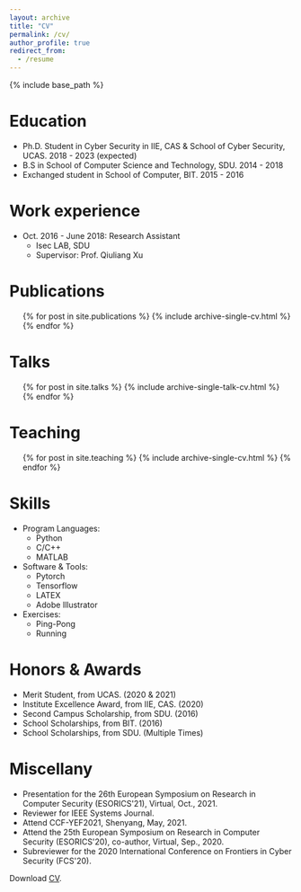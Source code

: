 ```yaml
---
layout: archive
title: "CV"
permalink: /cv/
author_profile: true
redirect_from:
  - /resume
---
```


{% include base_path %}

Education
======
* Ph.D. Student in Cyber Security in IIE, CAS & School of Cyber Security, UCAS. 2018 - 2023 (expected)
* B.S in School of Computer Science and Technology, SDU. 2014 - 2018
* Exchanged student in School of Computer, BIT. 2015 - 2016

Work experience
======
* Oct. 2016 - June 2018: Research Assistant
  * Isec LAB, SDU 
  * Supervisor: Prof. Qiuliang Xu

Publications
======
  <ul>{% for post in site.publications %}
    {% include archive-single-cv.html %}
  {% endfor %}</ul>
  
Talks
======
  <ul>{% for post in site.talks %}
    {% include archive-single-talk-cv.html %}
  {% endfor %}</ul>
  
Teaching
======
  <ul>{% for post in site.teaching %}
    {% include archive-single-cv.html %}
  {% endfor %}</ul>
  
  
Skills
======
* Program Languages:
  * Python
  * C/C++
  * MATLAB
* Software & Tools:
  * Pytorch
  * Tensorflow
  * LATEX
  * Adobe Illustrator
* Exercises:
  * Ping-Pong
  * Running


Honors & Awards
======
* Merit Student, from UCAS. (2020 & 2021)
* Institute Excellence Award, from IIE, CAS. (2020)
* Second Campus Scholarship, from SDU. (2016)
* School Scholarships, from BIT. (2016)
* School Scholarships, from SDU. (Multiple Times)

Miscellany
=====
* Presentation for the 26th European Symposium on Research in Computer Security (ESORICS'21), Virtual, Oct., 2021.
* Reviewer for IEEE Systems Journal.
* Attend CCF-YEF2021, Shenyang, May, 2021.
* Attend the 25th European Symposium on Research in Computer Security (ESORICS'20), co-author, Virtual, Sep., 2020.
* Subreviewer for the 2020 International Conference on Frontiers in Cyber Security (FCS'20).

Download [CV](/files/CV_YeDong.pdf).